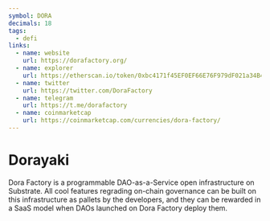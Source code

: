 ```yaml
---
symbol: DORA
decimals: 18
tags:
  - defi
links:
  - name: website
    url: https://dorafactory.org/
  - name: explorer
    url: https://etherscan.io/token/0xbc4171f45EF0EF66E76F979dF021a34B46DCc81d
  - name: twitter
    url: https://twitter.com/DoraFactory
  - name: telegram
    url: https://t.me/dorafactory
  - name: coinmarketcap
    url: https://coinmarketcap.com/currencies/dora-factory/
---
```


# Dorayaki

Dora Factory is a programmable DAO-as-a-Service open infrastructure on Substrate. All cool features regrading on-chain governance can be built on this infrastructure as pallets by the developers, and they can be rewarded in a SaaS model when DAOs launched on Dora Factory deploy them.
